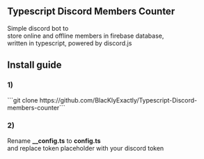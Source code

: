 ## Typescript Discord Members Counter
Simple discord bot to<br/>
store online and offline members in firebase database, <br/>
written in typescript, powered by discord.js<br/>

## Install guide

<h3>1)</h3> 
```git clone https://github.com/BlacKlyExactly/Typescript-Discord-members-counter```

###

<h3>2)</h3>
Rename <b>__config.ts</b> to <b>config.ts</b><br/>
and replace token placeholder with your discord token

###
